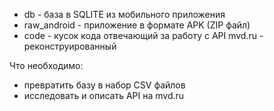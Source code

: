   
- db - база в SQLITE из мобильного приложения
- raw_android - приложение в формате APK (ZIP файл)
- code - кусок кода отвечающий за работу с API mvd.ru - реконструированный

Что необходимо:
- превратить базу в набор CSV файлов
- исследовать и описать API на mvd.ru 
